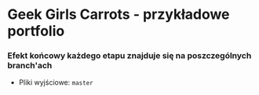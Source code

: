 # Geek Girls Carrots - przykładowe portfolio

### Efekt końcowy każdego etapu znajduje się na poszczególnych branch'ach

* Pliki wyjściowe: ```master```
